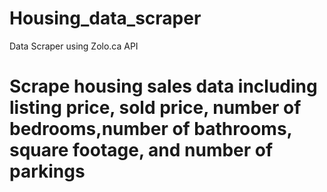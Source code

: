 # Housing_data_scraper
Data Scraper using Zolo.ca API
# Scrape housing sales data including listing price, sold price, number of bedrooms,number of bathrooms, square footage, and number of parkings
